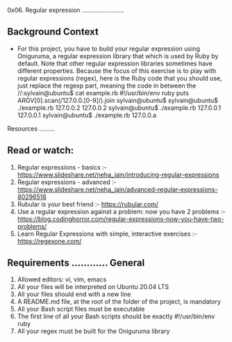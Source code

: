 0x06. Regular expression
........................

Background Context
------------------

- For this project, you have to build your regular expression using Oniguruma, a regular expression library that which is used by Ruby by default. Note that other regular expression libraries sometimes have different properties. Because the focus of this exercise is to play with regular expressions (regex), here is the Ruby code that you should use, just replace the regexp part, meaning the code in between the //:sylvain@ubuntu$ cat example.rb #!/usr/bin/env ruby puts ARGV[0].scan(/127.0.0.[0-9]/).join sylvain@ubuntu$ sylvain@ubuntu$ ./example.rb 127.0.0.2 127.0.0.2 sylvain@ubuntu$ ./example.rb 127.0.0.1 127.0.0.1 sylvain@ubuntu$ ./example.rb 127.0.0.a

Resources
.........

Read or watch:
-------------
1. Regular expressions - basics :- https://www.slideshare.net/neha_jain/introducing-regular-expressions
2. Regular expressions - advanced :- https://www.slideshare.net/neha_jain/advanced-regular-expressions-80296518
3. Rubular is your best friend :- https://rubular.com/
4. Use a regular expression against a problem: now you have 2 problems :- https://blog.codinghorror.com/regular-expressions-now-you-have-two-problems/
5. Learn Regular Expressions with simple, interactive exercises :- https://regexone.com/

Requirements
............
 General
---------
1. Allowed editors: vi, vim, emacs
2. All your files will be interpreted on Ubuntu 20.04 LTS
3. All your files should end with a new line
4. A README.md file, at the root of the folder of the project, is mandatory
5. All your Bash script files must be executable
6. The first line of all your Bash scripts should be exactly #!/usr/bin/env ruby
7. All your regex must be built for the Oniguruma library
